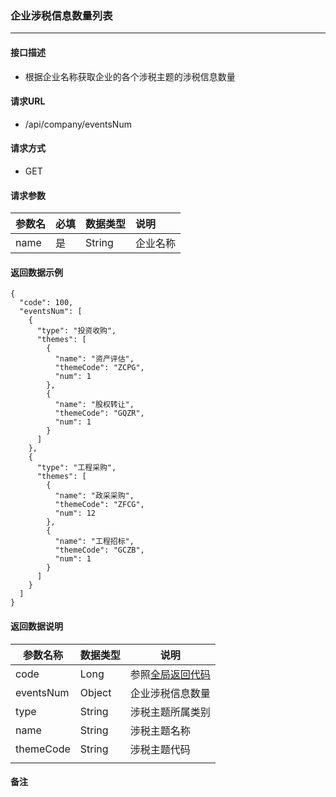 ### 企业涉税信息数量列表

---

#### 接口描述

* 根据企业名称获取企业的各个涉税主题的涉税信息数量

#### 请求URL

* /api/company/eventsNum

#### 请求方式

* GET

#### 请求参数

| 参数名 | 必填 | 数据类型 | 说明 |
| :--- | :--- | :--- | :--- |
| name | 是 | String | 企业名称 |

#### 返回数据示例

```
{
  "code": 100,
  "eventsNum": [
    {
      "type": "投资收购",
      "themes": [
        {
          "name": "资产评估",
          "themeCode": "ZCPG",
          "num": 1
        },
        {
          "name": "股权转让",
          "themeCode": "GQZR",
          "num": 1
        }
      ]
    },
    {
      "type": "工程采购",
      "themes": [
        {
          "name": "政采采购",
          "themeCode": "ZFCG",
          "num": 12
        },
        {
          "name": "工程招标",
          "themeCode": "GCZB",
          "num": 1
        }
      ]
    }
  ]
}
```

#### 返回数据说明

| 参数名称 | 数据类型 | 说明 |
| --- | --- | --- |
| code | Long | 参照[全局返回代码](/数据词典.md) |
| eventsNum | Object | 企业涉税信息数量 |
| type | String | 涉税主题所属类别 |
| name | String | 涉税主题名称 |
| themeCode | String | 涉税主题代码 |
|  |  |  |

#### 备注



